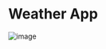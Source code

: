 # Weather App
![image](https://github.com/rinkikhandal/devtown-projects/assets/99892608/dd0a0b6e-d3e4-411b-aa65-1e02d0adb836)

